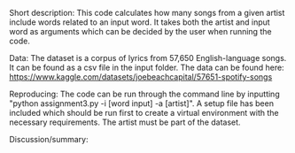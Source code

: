 Short description:
This code calculates how many songs from a given artist include words related to an input word. It takes both the artist and input word as arguments which can be decided by the user when running the code.

Data:
The dataset is a corpus of lyrics from 57,650 English-language songs. It can be found as a csv file in the input folder. 
The data can be found here: https://www.kaggle.com/datasets/joebeachcapital/57651-spotify-songs

Reproducing:
The code can be run through the command line by inputting "python assignment3.py -i [word input] -a [artist]". A setup file has been included which should be run first to create a virtual environment with the necessary requirements. The artist must be part of the dataset.

Discussion/summary: